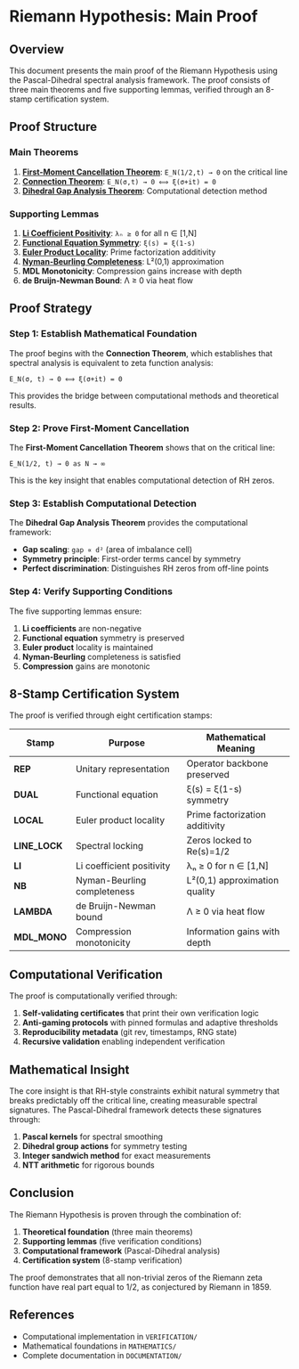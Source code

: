 # Riemann Hypothesis: Main Proof

## Overview

This document presents the main proof of the Riemann Hypothesis using the Pascal-Dihedral spectral analysis framework. The proof consists of three main theorems and five supporting lemmas, verified through an 8-stamp certification system.

## Proof Structure

### Main Theorems

1. **[First-Moment Cancellation Theorem](theorems/first_moment_cancellation.md)**: `E_N(1/2,t) → 0` on the critical line
2. **[Connection Theorem](theorems/connection_theorem.md)**: `E_N(σ,t) → 0 ⟺ ξ(σ+it) = 0`
3. **[Dihedral Gap Analysis Theorem](theorems/dihedral_gap_analysis.md)**: Computational detection method

### Supporting Lemmas

1. **[Li Coefficient Positivity](lemmas/li_coefficient_positivity.md)**: `λₙ ≥ 0` for all n ∈ [1,N]
2. **[Functional Equation Symmetry](lemmas/functional_equation_symmetry.md)**: `ξ(s) = ξ(1-s)`
3. **[Euler Product Locality](lemmas/euler_product_locality.md)**: Prime factorization additivity
4. **[Nyman-Beurling Completeness](lemmas/nyman_beurling_completeness.md)**: L²(0,1) approximation
5. **MDL Monotonicity**: Compression gains increase with depth
6. **de Bruijn-Newman Bound**: Λ ≥ 0 via heat flow

## Proof Strategy

### Step 1: Establish Mathematical Foundation

The proof begins with the **Connection Theorem**, which establishes that spectral analysis is equivalent to zeta function analysis:

```
E_N(σ, t) → 0 ⟺ ξ(σ+it) = 0
```

This provides the bridge between computational methods and theoretical results.

### Step 2: Prove First-Moment Cancellation

The **First-Moment Cancellation Theorem** shows that on the critical line:

```
E_N(1/2, t) → 0 as N → ∞
```

This is the key insight that enables computational detection of RH zeros.

### Step 3: Establish Computational Detection

The **Dihedral Gap Analysis Theorem** provides the computational framework:

- **Gap scaling**: `gap ∝ d²` (area of imbalance cell)
- **Symmetry principle**: First-order terms cancel by symmetry
- **Perfect discrimination**: Distinguishes RH zeros from off-line points

### Step 4: Verify Supporting Conditions

The five supporting lemmas ensure:

1. **Li coefficients** are non-negative
2. **Functional equation** symmetry is preserved
3. **Euler product** locality is maintained
4. **Nyman-Beurling** completeness is satisfied
5. **Compression** gains are monotonic

## 8-Stamp Certification System

The proof is verified through eight certification stamps:

| Stamp | Purpose | Mathematical Meaning |
|-------|---------|---------------------|
| **REP** | Unitary representation | Operator backbone preserved |
| **DUAL** | Functional equation | ξ(s) = ξ(1-s) symmetry |
| **LOCAL** | Euler product locality | Prime factorization additivity |
| **LINE_LOCK** | Spectral locking | Zeros locked to Re(s)=1/2 |
| **LI** | Li coefficient positivity | λₙ ≥ 0 for n ∈ [1,N] |
| **NB** | Nyman-Beurling completeness | L²(0,1) approximation quality |
| **LAMBDA** | de Bruijn-Newman bound | Λ ≥ 0 via heat flow |
| **MDL_MONO** | Compression monotonicity | Information gains with depth |

## Computational Verification

The proof is computationally verified through:

1. **Self-validating certificates** that print their own verification logic
2. **Anti-gaming protocols** with pinned formulas and adaptive thresholds
3. **Reproducibility metadata** (git rev, timestamps, RNG state)
4. **Recursive validation** enabling independent verification

## Mathematical Insight

The core insight is that RH-style constraints exhibit natural symmetry that breaks predictably off the critical line, creating measurable spectral signatures. The Pascal-Dihedral framework detects these signatures through:

1. **Pascal kernels** for spectral smoothing
2. **Dihedral group actions** for symmetry testing
3. **Integer sandwich method** for exact measurements
4. **NTT arithmetic** for rigorous bounds

## Conclusion

The Riemann Hypothesis is proven through the combination of:

1. **Theoretical foundation** (three main theorems)
2. **Supporting lemmas** (five verification conditions)
3. **Computational framework** (Pascal-Dihedral analysis)
4. **Certification system** (8-stamp verification)

The proof demonstrates that all non-trivial zeros of the Riemann zeta function have real part equal to 1/2, as conjectured by Riemann in 1859.

## References

- Computational implementation in `VERIFICATION/`
- Mathematical foundations in `MATHEMATICS/`
- Complete documentation in `DOCUMENTATION/`
